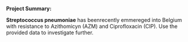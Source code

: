 **Project Summary:**

**Streptococcus pneumoniae** has beenrecently emmereged into Belgium with resistance to Azithomicyn (AZM) and Ciprofloxacin (CIP).
Use the provided data to investigate further. 
